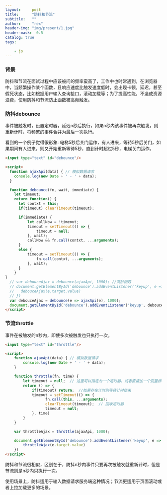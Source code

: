 ```yaml
---
layout:     post
title:      "防抖和节流"
subtitle:   ""
author:     "rex"
header-img: "img/present/1.jpg"
header-mask:  0.5
catalog: true
tags:

    - js
---
```


### 背景

防抖和节流在面试过程中应该被问的频率蛮高了，工作中也时常遇到，在浏览器中，当频繁操作某个函数，且响应速度比触发速度低时，会出现卡顿，延迟，甚至假死状态，比如根据用户输入查询接口，滚动加载等；为了提高性能，不造成资源浪费，使用防抖和节流防止函数被高频触发。

### 防抖debounce

事件被触发时，设置定时器，延迟n秒后执行，如果n秒内该事件被再次触发，则重新计时，将频繁的事件合并为最后一次执行。

看到的一个例子觉得很形象: 电梯5秒后关门运作，有人进来，等待5秒后关门，如果期间有人进来，则又开始重新等待5秒，直到计时超过5秒，电梯关门运作。

```html
<input type="text" id="debounce"/>

<script>
  function ajaxApi(data) { // 模拟数据请求
    console.log(new Date + ' - ' + data);
  }

  function debounce(fn, wait, immediate) {
    let timeout;
    return function() {
      let contxt = this;
      if(timeout) clearTimeout(timeout);

      if(immediate) {
          let callNow = !timeout;
          timeout = setTimeout(() => {
              timeout = null;
          }, wait);
          callNow && fn.call(contxt, ...arguments);
      }
      else {
          timeout = setTimeout(() => {
              fn.call(contxt, ...arguments);
          }, wait);
      }
    } 
}
  // var debouceAjax = debounce(ajaxApi, 1000); //高阶函数
  // document.getElementById('debounce').addEventListener('keyup', e => {
  //   debouceAjax(e.target.value)
  // })
  var debouceAjax = debounce(e => ajaxApi(e), 1000); 
  document.getElementById('debounce').addEventListener('keyup', debouceAjax);
</script>
```

### 节流throttle

事件在被触发的n秒内，即使多次被触发也只执行一次。

```html
<input type="text" id="throttle"/>

<script>
    function ajaxApi(data) { // 模拟数据请求
        console.log(new Date + ' - ' + data);
    }

    function throttle(fn, time) {
        let timeout = null;  // 这里可以指定为一个定时器，或者直接加一个变量标识也行，原理都是一样
        return () => {
            if(timeout) return;  //如果存在计时则等待计时结束
            timeout = setTimeout(() => {
                  fn.call(this, ...arguments);
                  clearTimeout(timeout);  // 回收定时器
                  timeout = null;
            }, time)
        }
    }

    var throttleAjax = throttle(ajaxApi, 1000);

    document.getElementById('debounce').addEventListener('keyup', e => {
        throttleAjax(e.target.value)
    })
</script>
```

防抖和节流很相似，区别在于，防抖n秒内事件只要再次被触发就重新计时，但是节流则是n秒内只执行一次。

使用场景上，防抖适用于输入数据请求服务端这种情况；节流更适用于页面滚动或者上拉加载更多的场景。
